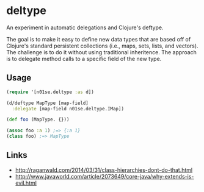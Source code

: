 deltype
=======

An experiment in automatic delegations and Clojure's deftype.

The goal is to make it easy to define new data types that are based off of Clojure's standard persistent collections (i.e., maps, sets, lists, and vectors). The challenge is to do it without using traditional inheritence. The approach is to delegate method calls to a specific field of the new type.

## Usage

```clojure
(require '[n01se.deltype :as d])

(d/deftype MapType [map-field]
  :delegate [map-field n01se.deltype.IMap])

(def foo (MapType. {}))

(assoc foo :a 1) ;=> {:a 1}
(class foo) ;=> MapType
```

## Links
* http://raganwald.com/2014/03/31/class-hierarchies-dont-do-that.html
* http://www.javaworld.com/article/2073649/core-java/why-extends-is-evil.html
